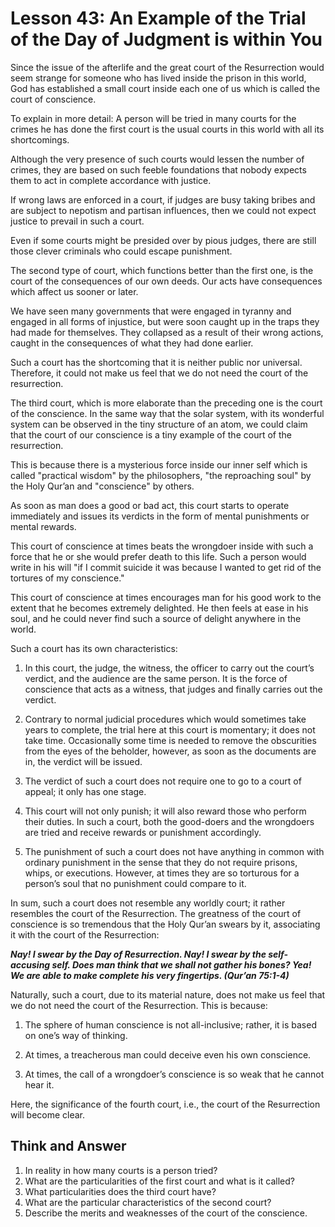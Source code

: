 Lesson 43: An Example of the Trial of the Day of Judgment is within You
=======================================================================

Since the issue of the afterlife and the great court of the Resurrection
would seem strange for someone who has lived inside the prison in this
world, God has established a small court inside each one of us which is
called the court of conscience.

To explain in more detail: A person will be tried in many courts for the
crimes he has done the first court is the usual courts in this world
with all its shortcomings.

Although the very presence of such courts would lessen the number of
crimes, they are based on such feeble foundations that nobody expects
them to act in complete accordance with justice.

If wrong laws are enforced in a court, if judges are busy taking bribes
and are subject to nepotism and partisan influences, then we could not
expect justice to prevail in such a court.

Even if some courts might be presided over by pious judges, there are
still those clever criminals who could escape punishment.

The second type of court, which functions better than the first one, is
the court of the consequences of our own deeds. Our acts have
consequences which affect us sooner or later.

We have seen many governments that were engaged in tyranny and engaged
in all forms of injustice, but were soon caught up in the traps they had
made for themselves. They collapsed as a result of their wrong actions,
caught in the consequences of what they had done earlier.

Such a court has the shortcoming that it is neither public nor
universal. Therefore, it could not make us feel that we do not need the
court of the resurrection.

The third court, which is more elaborate than the preceding one is the
court of the conscience. In the same way that the solar system, with its
wonderful system can be observed in the tiny structure of an atom, we
could claim that the court of our conscience is a tiny example of the
court of the resurrection.

This is because there is a mysterious force inside our inner self which
is called "practical wisdom" by the philosophers, "the reproaching soul"
by the Holy Qur’an and "conscience" by others.

As soon as man does a good or bad act, this court starts to operate
immediately and issues its verdicts in the form of mental punishments or
mental rewards.

This court of conscience at times beats the wrongdoer inside with such a
force that he or she would prefer death to this life. Such a person
would write in his will "if I commit suicide it was because I wanted to
get rid of the tortures of my conscience."

This court of conscience at times encourages man for his good work to
the extent that he becomes extremely delighted. He then feels at ease in
his soul, and he could never find such a source of delight anywhere in
the world.

Such a court has its own characteristics:

1. In this court, the judge, the witness, the officer to carry out the
court’s verdict, and the audience are the same person. It is the force
of conscience that acts as a witness, that judges and finally carries
out the verdict.

2. Contrary to normal judicial procedures which would sometimes take
years to complete, the trial here at this court is momentary; it does
not take time. Occasionally some time is needed to remove the
obscurities from the eyes of the beholder, however, as soon as the
documents are in, the verdict will be issued.

3. The verdict of such a court does not require one to go to a court of
appeal; it only has one stage.

4. This court will not only punish; it will also reward those who
perform their duties. In such a court, both the good-doers and the
wrongdoers are tried and receive rewards or punishment accordingly.

5. The punishment of such a court does not have anything in common with
ordinary punishment in the sense that they do not require prisons,
whips, or executions. However, at times they are so torturous for a
person’s soul that no punishment could compare to it.

In sum, such a court does not resemble any worldly court; it rather
resembles the court of the Resurrection. The greatness of the court of
conscience is so tremendous that the Holy Qur’an swears by it,
associating it with the court of the Resurrection:

***Nay! I swear by the Day of Resurrection. Nay! I swear by the
self-accusing self. Does man think that we shall not gather his bones?
Yea! We are able to make complete his very fingertips. (Qur’an
75:1-4)***

Naturally, such a court, due to its material nature, does not make us
feel that we do not need the court of the Resurrection. This is because:

1. The sphere of human conscience is not all-inclusive; rather, it is
based on one’s way of thinking.

2. At times, a treacherous man could deceive even his own conscience.

3. At times, the call of a wrongdoer’s conscience is so weak that he
cannot hear it.

Here, the significance of the fourth court, i.e., the court of the
Resurrection will become clear.

Think and Answer
----------------

1. In reality in how many courts is a person tried?  
 2. What are the particularities of the first court and what is it
called?  
 3. What particularities does the third court have?  
 4. What are the particular characteristics of the second court?  
 5. Describe the merits and weaknesses of the court of the conscience.  
  


